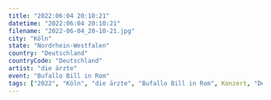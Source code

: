 ```yaml
---
title: "2022:06:04 20:10:21"
datetime: "2022:06:04 20:10:21"
filename: "2022-06-04_20-10-21.jpg"
city: "Köln"
state: "Nordrhein-Westfalen"
country: "Deutschland"
countryCode: "Deutschland"
artist: "die ärzte"
event: "Bufallo Bill in Rom"
tags: ["2022", "Köln", "die ärzte", "Bufallo Bill in Rom", Konzert, "Deutschland"]
---
```

